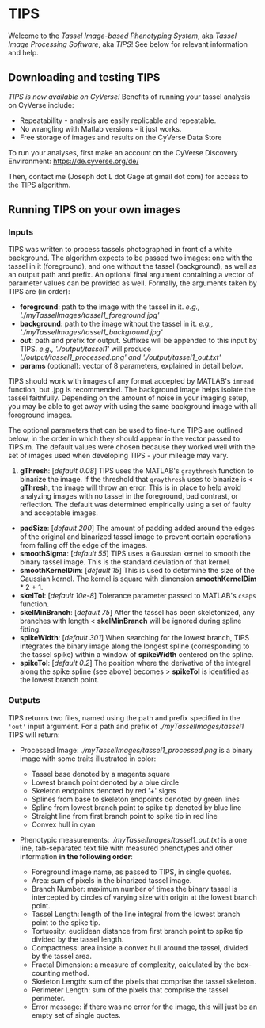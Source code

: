 # TIPS

Welcome to the *Tassel Image-based Phenotyping System*, aka *Tassel Image Processing Software*, aka *TIPS*!  See below for relevant information and help.

## Downloading and testing TIPS

*TIPS is now available on CyVerse!* Benefits of running your tassel analysis on CyVerse include:

* Repeatability - analysis are easily replicable and repeatable.
* No wrangling with Matlab versions - it just works.
* Free storage of images and results on the CyVerse Data Store

To run your analyses, first make an account on the CyVerse Discovery Environment: https://de.cyverse.org/de/

Then, contact me (Joseph dot L dot Gage at gmail dot com) for access to the TIPS algorithm.

## Running TIPS on your own images
### Inputs
TIPS was written to process tassels photographed in front of a white background.  The algorithm expects to be passed two images: one with the tassel in it (foreground), and one without the tassel (background), as well as an output path and prefix.  An optional final argument containing a vector of parameter values can be provided as well.  Formally, the arguments taken by TIPS are (in order):

* **foreground**: path to the image with the tassel in it. *e.g., './myTasselImages/tassel1_foreground.jpg'*
* **background**: path to the image without the tassel in it. *e.g., './myTasselImages/tassel1_background.jpg'*
* **out**: path and prefix for output.  Suffixes will be appended to this input by TIPS. *e.g., './output/tassel1'* will produce *'./output/tassel1_processed.png' and './output/tassel1_out.txt'*
* **params** (optional): vector of 8 parameters, explained in detail below.

TIPS should work with images of any format accepted by MATLAB's `imread` function, but .jpg is recommended. The background image helps isolate the tassel faithfully.  Depending on the amount of noise in your imaging setup, you may be able to get away with using the same background image with all foreground images.

The optional parameters that can be used to fine-tune TIPS are outlined below, in the order in which they should appear in the vector passed to TIPS.m.  The default values were chosen because they worked well with the set of images used when developing TIPS - your mileage may vary.

1. **gThresh**: [*default 0.08*] TIPS uses the MATLAB's `graythresh` function to binarize the image.  If the threshold that `graythresh` uses to binarize is < **gThresh**, the image will throw an error.  This is in place to help avoid analyzing images with no tassel in the foreground, bad contrast, or reflection.  The default was determined empirically using a set of faulty and acceptable images.
* **padSize**: [*default 200*] The amount of padding added around the edges of the original and binarized tassel image to prevent certain operations from falling off the edge of the images.
* **smoothSigma**: [*default 55*] TIPS uses a Gaussian kernel to smooth the binary tassel image.  This is the standard deviation of that kernel.
* **smoothKernelDim**: [*default 15*] This is used to determine the size of the Gaussian kernel.  The kernel is square with dimension **smoothKernelDim** * 2 + 1.
* **skelTol**: [*default 10e-8*] Tolerance parameter passed to MATLAB's `csaps` function.
* **skelMinBranch**: [*default 75*] After the tassel has been skeletonized, any branches with length < **skelMinBranch** will be ignored during spline fitting.
* **spikeWidth**: [*default 301*] When searching for the lowest branch, TIPS integrates the binary image along the longest spline (corresponding to the tassel spike) within a window of **spikeWidth** centered on the spline.
* **spikeTol**: [*default 0.2*] The position where the derivative of the integral along the spike spline (see above) becomes > **spikeTol** is identified as the lowest branch point.

### Outputs
TIPS returns two files, named using the path and prefix specified in the `'out'` input argument.  For a path and prefix of *./myTasselImages/tassel1* TIPS will return:

* Processed Image: *./myTasselImages/tassel1_processed.png* is a binary image with some traits illustrated in color:
  + Tassel base denoted by a magenta square
  + Lowest branch point denoted by a blue circle
  + Skeleton endpoints denoted by red '+' signs
  + Splines from base to skeleton endpoints denoted by green lines
  + Spline from lowest branch point to spike tip denoted by blue line
  + Straight line from first branch point to spike tip in red line
  + Convex hull in cyan

* Phenotypic measurements: *./myTasselImages/tassel1_out.txt* is a one line, tab-separated text file with measured phenotypes and other information **in the following order**:
  + Foreground image name, as passed to TIPS, in single quotes.
  + Area: sum of pixels in the binarized tassel image.
  + Branch Number: maximum number of times the binary tassel is intercepted by circles of varying size with origin at the lowest branch point.
  + Tassel Length: length of the line integral from the lowest branch point to the spike tip.
  + Tortuosity: euclidean distance from first branch point to spike tip divided by the tassel length.
  + Compactness: area inside a convex hull around the tassel, divided by the tassel area.
  + Fractal Dimension: a measure of complexity, calculated by the box-counting method.
  + Skeleton Length: sum of the pixels that comprise the tassel skeleton.
  + Perimeter Length: sum of the pixels that comprise the tassel perimeter.
  + Error message: if there was no error for the image, this will just be an empty set of single quotes.
  
